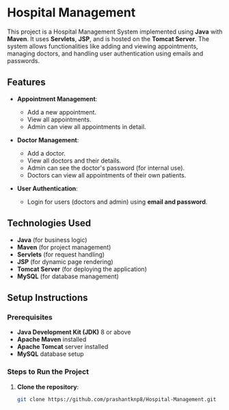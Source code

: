 # Hospital Management

This project is a Hospital Management System implemented using **Java** with **Maven**. It uses **Servlets**, **JSP**, and is hosted on the **Tomcat Server**. The system allows functionalities like adding and viewing appointments, managing doctors, and handling user authentication using emails and passwords.

## Features

- **Appointment Management**:
  - Add a new appointment.
  - View all appointments.
  - Admin can view all appointments in detail.

- **Doctor Management**:
  - Add a doctor.
  - View all doctors and their details.
  - Admin can see the doctor's password (for internal use).
  - Doctors can view all appointments of their own patients.

- **User Authentication**:
  - Login for users (doctors and admin) using **email and password**.

## Technologies Used

- **Java** (for business logic)
- **Maven** (for project management)
- **Servlets** (for request handling)
- **JSP** (for dynamic page rendering)
- **Tomcat Server** (for deploying the application)
- **MySQL** (for database management)

## Setup Instructions

### Prerequisites

- **Java Development Kit (JDK)** 8 or above
- **Apache Maven** installed
- **Apache Tomcat** server installed
- **MySQL** database setup

### Steps to Run the Project

1. **Clone the repository**:
   ```bash
   git clone https://github.com/prashantknp8/Hospital-Management.git
